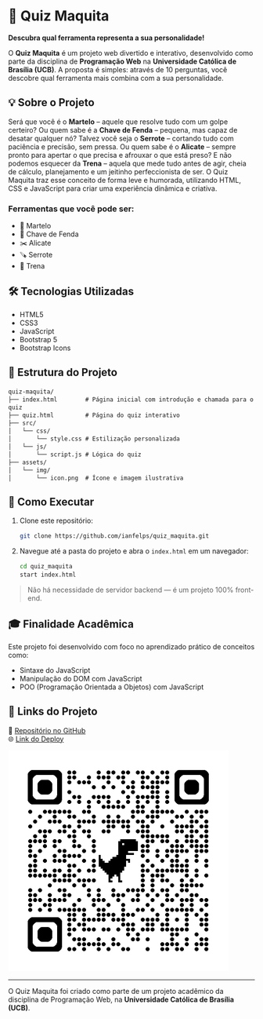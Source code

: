 # 🔧 Quiz Maquita

**Descubra qual ferramenta representa a sua personalidade!**

O **Quiz Maquita** é um projeto web divertido e interativo, desenvolvido como parte da disciplina de **Programação Web** na **Universidade Católica de Brasília (UCB)**. A proposta é simples: através de 10 perguntas, você descobre qual ferramenta mais combina com a sua personalidade.

## 💡 Sobre o Projeto

Será que você é o **Martelo** – aquele que resolve tudo com um golpe certeiro? Ou quem sabe é a **Chave de Fenda** – pequena, mas capaz de desatar qualquer nó? Talvez você seja o **Serrote** – cortando tudo com paciência e precisão, sem pressa. Ou quem sabe é o **Alicate** – sempre pronto para apertar o que precisa e afrouxar o que está preso? E não podemos esquecer da **Trena** – aquela que mede tudo antes de agir, cheia de cálculo, planejamento e um jeitinho perfeccionista de ser. O Quiz Maquita traz esse conceito de forma leve e humorada, utilizando HTML, CSS e JavaScript para criar uma experiência dinâmica e criativa.

### Ferramentas que você pode ser:
- 🔨 Martelo
- 🔧 Chave de Fenda
- ✂️ Alicate
- 🪚 Serrote
- 📏 Trena

## 🛠 Tecnologias Utilizadas

- HTML5
- CSS3
- JavaScript
- Bootstrap 5
- Bootstrap Icons

## 📂 Estrutura do Projeto

```
quiz-maquita/
├── index.html        # Página inicial com introdução e chamada para o quiz
├── quiz.html         # Página do quiz interativo
├── src/
│   └── css/
│       └── style.css # Estilização personalizada
│   └── js/
│       └── script.js # Lógica do quiz
├── assets/
│   └── img/
│       └── icon.png  # Ícone e imagem ilustrativa
```

## 🧪 Como Executar

1. Clone este repositório:
   ```bash
   git clone https://github.com/ianfelps/quiz_maquita.git
   ```
2. Navegue até a pasta do projeto e abra o `index.html` em um navegador:
   ```bash
   cd quiz_maquita
   start index.html
   ```

> Não há necessidade de servidor backend — é um projeto 100% front-end.

## 🎓 Finalidade Acadêmica

Este projeto foi desenvolvido com foco no aprendizado prático de conceitos como:
- Sintaxe do JavaScript
- Manipulação do DOM com JavaScript
- POO (Programação Orientada a Objetos) com JavaScript

## 📎 Links do Projeto

🔗 [Repositório no GitHub](https://github.com/ianfelps/quiz_maquita)  
🌐 [Link do Deploy](https://ianfelps.github.io/quiz_maquita/)

![QR Code do Site](./assets/img/qrcode.png)

---

O Quiz Maquita foi criado como parte de um projeto acadêmico da disciplina de Programação Web, na **Universidade Católica de Brasília (UCB)**.

